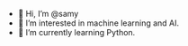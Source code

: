 - 👋 Hi, I’m @samy
- 👀 I’m interested in machine learning and AI.
- 🌱 I’m currently learning Python.
